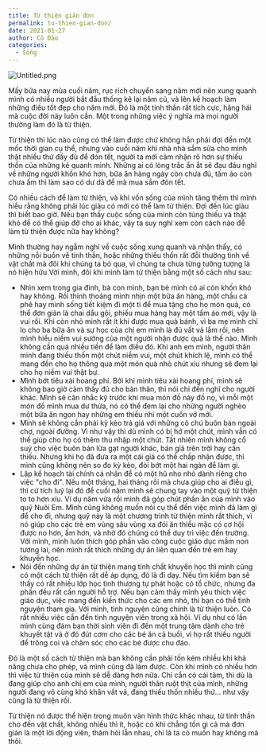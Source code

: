 ```yaml
---
title: Từ thiện giản đơn
permalink: tu-thien-gian-don/
date: 2021-01-27
author: Cô Đào
categories:
  - Sống
---
```


![Untitled.png](/images/61816c24-636f-4104-a890-2ed2ae4b2ac6/Untitled.png)

Mấy bữa nay mùa cuối năm, rục rịch chuyển sang năm mới nên xung quanh mình có nhiều người bắt đầu thống kê lại năm cũ, và lên kế hoạch làm những điều tốt đẹp cho năm mới. Đó là một tinh thần rất tích cực, hăng hái mà cuộc đời này luôn cần. Một trong những việc ý nghĩa mà mọi người thường làm đó là từ thiện.

Từ thiện thì lúc nào cũng có thể làm được chứ không hẳn phải đợi đến một mốc thời gian cụ thể, nhưng vào cuối năm khi nhà nhà sắm sửa cho mình thật nhiều thứ đầy đủ để đón tết, người ta mới cảm nhận rõ hơn sự thiếu thốn của những kẻ quanh mình. Những ai có lòng trắc ẩn ắt sẽ đau đáu nghĩ về những người khốn khó hơn, bữa ăn hàng ngày còn chưa đủ, tấm áo còn chưa ấm thì làm sao có dư dả để mà mua sắm đón tết.

Có nhiều cách để làm từ thiện, và khi vốn sống của mình tăng thêm thì mình hiểu rằng không phải lúc giàu có mới có thể làm từ thiện. Đợi đến lúc giàu thì biết bao giờ. Nếu bạn thấy cuộc sống của mình còn túng thiếu và thật khó để có thể giúp đỡ cho ai khác, vậy ta suy nghĩ xem còn cách nào để làm từ thiện được nữa hay không?

Mình thường hay ngẫm nghĩ về cuộc sống xung quanh và nhận thấy, có những nỗi buồn về tinh thần, hoặc những thiếu thốn rất đỗi thường tình về vật chất mà đôi khi chúng ta bỏ qua, vì chúng ta chưa từng tưởng tượng là nó hiện hữu.Với mình, đôi khi mình làm từ thiện bằng một số cách như sau:

- Nhìn xem trong gia đình, bà con mình, bạn bè mình có ai còn khốn khó hay không. Rồi thỉnh thoảng mình nhịn một bữa ăn hàng, một chầu cà phê hay mình sống tiết kiệm đi một tí để mua tặng cho họ món quà, có thể đơn giản là chai dầu gội, phiếu mua hàng hay một tấm áo mới, vậy là vui rồi. Khi còn nhỏ mình rất ít khi được mua quà bánh, vì ba mẹ mình chỉ lo cho ba bữa ăn và sự học của chị em mình là đủ vất vả lắm rồi, nên mình hiểu niềm vui sướng của một người nhận được quà là thế nào. Mình không cần quá nhiều tiền để làm điều đó. Khi anh em mình, người thân mình đang thiếu thốn một chút niềm vui, một chút khích lệ, mình có thể mang đến cho họ thông qua một món quà nhỏ chút xíu nhưng sẽ đem lại cho họ niềm vui thật bự.
- Mình bớt tiêu xài hoang phí. Bởi khi mình tiêu xài hoang phí, mình sẽ không bao giờ cảm thấy đủ cho bản thân, thì nói chi đến nghĩ cho người khác. Mình sẽ cân nhắc kỹ trước khi mua món đồ này đồ nọ, vì mỗi một món đồ mình mua dư thừa, nó có thể đem lại cho những người nghèo một bữa ăn ngon hay những em thiếu nhi một cuốn vở mới.
- Mình sẽ không cần phải kỳ kèo trả giá với những cô chú buôn bán ngoài chợ, ngoài đường. Vì như vậy thì dù mình có bị hớ một chút, mình vẫn có thể giúp cho họ có thêm thu nhập một chút. Tất nhiên mình không cổ suý cho việc buôn bán lừa gạt người khác, bán giá trên trời hay cân thiếu. Nhưng khi họ đã đưa ra một cái giá có thể chấp nhận được, thì mình cũng không nên so đo kỳ kèo, đòi bớt một hai ngàn để làm gì.
- Lập kế hoạch tài chính cá nhân để có một hũ nho nhỏ dành riêng cho việc "cho đi". Nếu một tháng, hai tháng rồi mà chưa giúp cho ai điều gì, thì cứ tích luỹ lại đó để cuối năm mình sẽ chung tay vào một quỹ từ thiện to to hơn xíu. Ví dụ năm vừa rồi mình đã góp chút phần ăn của mình vào quỹ Nuôi Em. Mình cũng không muốn nói cụ thể đến việc mình đã làm gì để cho đi, nhưng quỹ này là một chương trình từ thiện mình rất thích, vì nó giúp cho các trẻ em vùng sâu vùng xa đói ăn thiếu mặc có cơ hội được no hơn, ấm hơn, và nhờ đó chúng có thể duy trì việc đến trường. Với mình, mình luôn thích góp phần vào công cuộc giáo dục mầm non tương lai, nên mình rất thích những dự án liên quan đến trẻ em hay khuyến học.
- Nói đến những dự án từ thiện mang tính chất khuyến học thì mình cũng có một cách từ thiện rất dễ áp dụng, đó là đi dạy. Nếu tìm kiếm bạn sẽ thấy có rất nhiều lớp học tình thương tự phát hoặc có tổ chức, nhưng đa phần đều rất cần người hỗ trợ. Nếu bạn cảm thấy mình yêu thích việc giáo dục, việc mang đến kiến thức cho các em nhỏ, thì bạn có thể tình nguyện tham gia. Với mình, tình nguyện cũng chính là từ thiện luôn. Có rất nhiều việc cần đến tình nguyện viên trong xã hội. Ví dụ như có lần mình cùng đám bạn thời sinh viên đi đến một trung tâm dành cho trẻ khuyết tật và ở đó đút cơm cho các bé ăn cả buổi, vì họ rất thiếu người để trông coi và chăm sóc cho các bé được chu đáo.

Đó là một số cách từ thiện mà bạn không cần phải tốn kém nhiều khi khả năng chưa cho phép, và mình cũng đã làm được. Còn khi mình có nhiều hơn thì việc từ thiện của mình sẽ dễ dàng hơn nữa. Chỉ cần có cái tâm, thì dù là đang giúp cho anh chị em của mình, người thân ruột thịt của mình, những người đang vô cùng khó khăn vất vả, đang thiếu thốn nhiều thứ... như vậy cũng là từ thiện rồi.

Từ thiện nó được thể hiện trong muôn vàn hình thức khác nhau, từ tinh thần cho đến vật chất, không nhiều thì ít, hoặc có khi chẳng tốn gì cả mà đơn giản là một lời động viên, thăm hỏi lẫn nhau, chỉ là ta có muốn hay không mà thôi.
